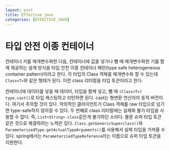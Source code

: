 ```yaml
---
layout: post
title: Effective java
categories: [EFFECTIVE_JAVA]
---
```


# 타입 안전 이종 컨테이너

컨테이너 키를 매개변수화한 다음, 컨테이너에 값을 넣거나 뺄 때 매개변수화한 기를 함께 제공하는 설계 방식을 타입 안전 이종 컨테이너 패턴(type safe heterogeneous container pattern)이라고 한다.
각 타입의 Class 객체를 매개변수화 할 수 있는데 `Class<T>`와 같은 형태가 된다. 이런 class 리터럴을 타입 토큰이라고 한다. 


컨테이너에 데이터를 넣을 때 데이터, 타입을 함께 넣고, 뺄 때 `(Class<T>) type.cast()`로 타입 캐스팅하고 리턴하면 된다. cast는 형변환 연산자의 동적 버전이다.
여기서 주의할 것이 있다. 악의적인 클라이언트가 Class 객체를 raw 타입으로 넘기면 type-safe하지 않아질 수 있다. 두 번째로 class 리터럴에는 실체화 불가 타입을 
사용할 수 없다. 즉, `List<String>.class`같은게 불가하단 소리다. 물론 슈퍼 타입 토큰 같은 것으로 해결하려는 노력은 있다. `Class.getGenericSuperclass()`와 `ParameterizedType.getActualTypeArguments()`를 사용해서 실제 타입을 가져올 수 있다.
spring에서는 `ParameterziedTypeReference`라는 이름으로 슈퍼 타입 토큰을 지원한다. 
